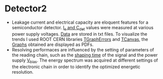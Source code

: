 # Detector2
- Leakage current and electrical capacity are eloquent features for a semiconductor detector. [I<sub>s</sub> and C<sub>det</sub>](Detector1/Is_Ceq) values were measured at various power supply voltages. [Data](Detector1/Is_Ceq/Data) are stored in txt files. To visualize the trends I used ROOT CERN libraries [TGraphErrors](https://root.cern.ch/doc/master/classTGraphErrors.html) and [TCanvas](https://root.cern.ch/doc/master/classTCanvas.html), the [Graphs](Detector1/Is_Ceq/Graphs) obtained are displayed as PDFs.
- Resolving performaces are influenced by the setting of parameters of the reading chain, such as the [shaping time](Detector1/Shaping_time) of the signal and the power supply [V<sub>bias</sub>](Detector1/Vbias). The energy spectrum was acquired at different settings of the electronic chain in order to identify the optimized energetic resolution.
